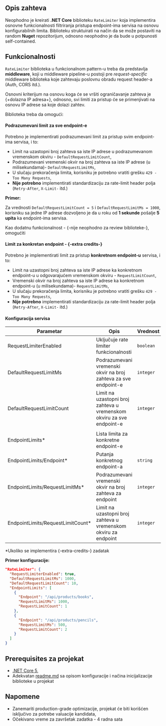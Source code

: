 ## Opis zahteva

Neophodno je kreirati **.NET Core** biblioteku `RateLimiter` koja implementira osnovne funkcionalnosti filtriranja pristupa endpoint-ima servisa na osnovu konfigurabilnih limita. Biblioteku struktuirati na način da se može postaviti na random **Nuget** repozitorijum, odnosno neophodno je da bude u potpunosti self-contained.

## Funkcionalnosti

`RateLimiter` biblioteka u funkcionalnom pattern-u treba da predstavlja **middleware**, koji u middleware pipeline-u postoji pre *request-specific* middleware biblioteka koje zahtevaju poslovnu obradu request header-a (Auth, CORS itd.).

Osnovni kriterijum na osnovu koga će se vršiti ograničavanje zahteva je {+dolazna IP adresa+}, odnosno, svi limiti za pristup će se primenjivati na osnovu IP adrese sa koje dolazi zahtev.

Biblioteka treba da omogući:

#### Podrazumevani limit za sve endpoint-e

Potrebno je implementirati podrazumevani limit za pristup svim endpoint-ima servisa, i to:

*   Limit na uzastopni broj zahteva sa iste IP adrese u podrazumevanom vremenskom okviru - `DefaultRequestLimitCount`,
*   Podrazumevani vremenski okvir na broj zahteva sa iste IP adrese (u milisekundama)- `DefaultRequestLimitMs`,
*   U slučaju prekoračenja limita, korisniku je potrebno vratiti grešku `429 - Too Many Requests`,
*   **Nije potrebno** implementirati standardizaciju za rate-limit header polja (`Retry-After`, `X-Limit-` itd.)

**Primer:**

Za vrednosti `DefaultRequestLimitCount = 5` i `DefaultRequestLimitMs = 1000`, korisniku sa jedne IP adrese dozvoljeno je da u roku od **1 sekunde** pošalje **5 upita** ka endpoint-ima servisa.

Kao dodatnu funkcionalnost - {-nije neophodno za review biblioteke-}, omogućiti

#### Limit za konkretan endpoint - {-extra credits-}

Potrebno je implementirati limit za pristup **konkretnom endpoint-u** servisa, i to:

*   Limit na uzastopni broj zahteva sa iste IP adrese ka konkretnom endpoint-u u odgovarajućem vremenskom okviru - `RequestLimitCount`,
*   Vremenski okvir na broj zahteva sa iste IP adrese ka konkretnom endpoint-u (u milisekundama)- `RequestLimitMs`,
*   U slučaju prekoračenja limita, korisniku je potrebno vratiti grešku `429 - Too Many Requests`,
*   **Nije potrebno** implementirati standardizaciju za rate-limit header polja (`Retry-After`, `X-Limit-` itd.)

#### Konfiguracija servisa

| Parametar                         | Opis                                                                  | Vrednost  |
| --------------------------------- | --------------------------------------------------------------------- | --------- |
| RequestLimiterEnabled             | Uključuje rate limiter funkcionalnosti                                | `boolean` |
| DefaultRequestLimitMs             | Podrazumevani vremenski okvir na broj zahteva za sve endpoint-e       | `integer` |
| DefaultRequestLimitCount          | Limit na uzastopni broj zahteva u vremenskom okviru za sve endpoint-e | `integer` |
|                                   |                                                                       |           |
| EndpointLimits*                   | Lista limita za konkretne endpoint-e                                  |           |
| EndpointLimits/Endpoint*          | Putanja konkretnog endpoint-a                                         | `string`  |
| EndpointLimits/RequestLimitMs*    | Podrazumevani vremenski okvir na broj zahteva za endpoint             | `integer` |
| EndpointLimits/RequestLimitCount* | Limit na uzastopni broj zahteva u vremenskom okviru za endpoint       | `integer` |

*Ukoliko se implementira {-extra-credits-} zadatak

**Primer konfiguracije:**

```json
"RateLimiter": {
  "RequestLimiterEnabled": true,
  "DefaultRequestLimitMs": 1000,
  "DefaultRequestLimitCount": 10,
  "EndpointLimits": [
    {
      "Endpoint": "/api/products/books",
      "RequestLimitMs": 1000,
      "RequestLimitCount": 1
    },
    {
      "Endpoint": "/api/products/pencils",
      "RequestLimitMs": 500,
      "RequestLimitCount": 2
    }
  ]
}
```

## Prerequisites za projekat

*   [.NET Core 5](https://dotnet.microsoft.com/download/dotnet/5.0),
*   Adekvatan [readme.md](https://gitlab.nil.rs/recruiting/tasks/dotnet/rate-limiter/-/blob/master/README.md) sa opisom konfiguracije i načina inicijalizacije biblioteke u projekat

## Napomene

*   Zanemariti production-grade optimizacije, projekat će biti korišćen isključivo za potrebe valuacije kandidata,
*   Оčekivano vreme za završetak zadatka - 4 radna sata
